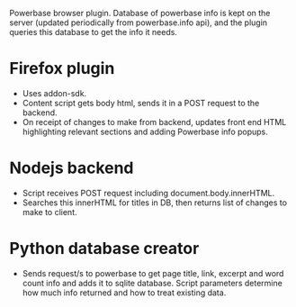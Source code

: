 Powerbase browser plugin. Database of powerbase info is kept on the server (updated periodically from powerbase.info api), and the plugin queries this database to get the info it needs.

Firefox plugin
==============

* Uses addon-sdk.
* Content script gets body html, sends it in a POST request to the backend.
* On receipt of changes to make from backend, updates front end HTML highlighting relevant sections and adding Powerbase info popups.

Nodejs backend
==============

* Script receives POST request including document.body.innerHTML.
* Searches this innerHTML for titles in DB, then returns list of changes to make to client.

Python database creator
=======================

* Sends request/s to powerbase to get page title, link, excerpt and word count info and adds it to sqlite database. Script parameters determine how much info returned and how to treat existing data.